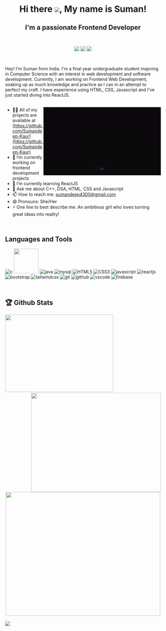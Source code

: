 <h1 align="center"> 
  Hi there <img src="https://media.giphy.com/media/hvRJCLFzcasrR4ia7z/giphy.gif" width="28">, 
  My name is Suman! </h1>
<h2 align="center"> I'm a passionate Frontend Developer </h2>
<br>

<p align="center">
  <a href="https://www.linkedin.com/in/sumandeep-kaur-418a101b6"><img src="https://img.shields.io/badge/LinkedIn-0077B5?style=for-the-badge&logo=linkedin&logoColor=white"></a>
  <a href="https://leetcode.com/sdkaur/"><img src="https://img.shields.io/badge/-LeetCode-FFA116?style=for-the-badge&logo=LeetCode&logoColor=white"></a>
  <a href="mailto:sumandeep4300@gmail.com"><img src="https://img.shields.io/badge/-Gmail-D14836?style=for-the-badge&logo=Gmail&logoColor=white"></a>
</p>
<br>

Hey! I'm Suman from India. I'm a final year undergraduate student majoring in Computer Science with an interest in web development and software development. Currently, I am working on Frontend Web Development, soaking up as much knowledge and practice as I can in an attempt to perfect my craft. I have experience using HTML, CSS, Javascript and I've just started diving into ReactJS.
<br><br>

<!--
<img align="right" src ="https://thumbs.dreamstime.com/b/vector-female-programmer-software-engineer-coding-desktop-isometric-193608287.jpg" alt="image" width="350" height="250"/>  -->

<img align="right" src ="git.gif" alt="image" width="380" height="220"/>
  
- 👨‍💻 All of my projects are available at [https://github.com/Sumandeep-Kaur](https://github.com/Sumandeep-Kaur)
- 🔭 I’m currently working on frontend development projects
- 🌱 I’m currently learning ReactJS
- 💬 Ask me about C++, DSA, HTML, CSS and Javascript
- 📫 How to reach me: sumandeep4300@gmail.com 
- 😄 Pronouns: She/Her
- ⚡ One line to best describe me: An ambitious girl who loves turning great ideas into reality!
<br>

## Languages and Tools
  
<p align="left"> 
<img src="https://img.icons8.com/color/48/000000/c-programming.png" alt="c" width="80" height="80"/> 
<img src="https://img.icons8.com/color/48/000000/c-plus-plus-logo.png" width="80" height="80"/> 
<img src="https://img.icons8.com/color/48/000000/java-coffee-cup-logo--v1.png" alt="java" width="80" height="80"/> 
<img src="https://img.icons8.com/color/48/000000/mysql-logo.png" alt="mysql" width="80" height="80"/>
<img src="https://img.icons8.com/color/48/000000/html-5--v1.png" alt="HTML5" width="80" height="80"/> 
<img src="https://img.icons8.com/color/48/000000/css3.png" alt="CSS3" width="80" height="80"/> 
<img src="https://img.icons8.com/color/48/000000/javascript--v1.png" alt="javascript" width="80" height="80"/> 
<img src="https://img.icons8.com/external-tal-revivo-color-tal-revivo/48/000000/external-react-a-javascript-library-for-building-user-interfaces-logo-color-tal-revivo.png" alt="reactjs" width="80" height="80"/> 
<img src="https://img.icons8.com/color/48/000000/bootstrap.png" alt="bootstrap" width="80" height="80"/> 
<img src="https://upload.wikimedia.org/wikipedia/commons/thumb/d/d5/Tailwind_CSS_Logo.svg/48px-Tailwind_CSS_Logo.png" alt="tailwindcss" width="80" height="80"/> 
<img src="https://img.icons8.com/color/48/000000/git.png" alt="git" width="80" height="80"/> 
<img src="https://img.icons8.com/glyph-neue/48/ffffff/github.png" alt="github" width="80" height="80"/> 
<img src="https://img.icons8.com/color/48/000000/visual-studio-code-2019.png" alt="vscode" width="80" height="80"/> 
<img src="https://img.icons8.com/color/48/000000/firebase.png" alt="firebase" width="80" height="80"/> 
</p>
<br>

## 🏆 Github Stats

<p align="left">
<img height="250px" width="350px" src="https://github-readme-stats.vercel.app/api/top-langs/?username=Sumandeep-Kaur&theme=synthwave">
<img align="right" height="320px" width="420px" src="https://github-readme-streak-stats.herokuapp.com/?user=Sumandeep-Kaur&theme=synthwave">  
</p>
<p align="center">
<img height="400px" width="500px" src="https://github-readme-stats.vercel.app/api?username=Sumandeep-Kaur&show_icons=true&theme=synthwave">
</p>
<img src="https://activity-graph.herokuapp.com/graph?username=Sumandeep-Kaur&bg_color=2B213A&color=E5289E&line=DA5B0B&point=E1E8EB">


